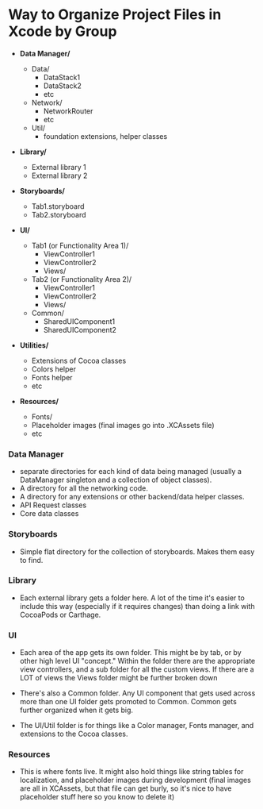 # Way to Organize Project Files in Xcode by Group
- **Data Manager/**
    - Data/
        - DataStack1
        - DataStack2
        - etc
    - Network/
        - NetworkRouter
        - etc
    - Util/
        - foundation extensions, helper classes
        
- **Library/**
    - External library 1
    - External library 2
    
- **Storyboards/**
    - Tab1.storyboard
    - Tab2.storyboard
    
- **UI/**
    - Tab1 (or Functionality Area 1)/
        - ViewController1
        - ViewController2
        - Views/
    - Tab2 (or Functionality Area 2)/
        - ViewController1
        - ViewController2
        - Views/
    - Common/
        - SharedUIComponent1
        - SharedUIComponent2
        
- **Utilities/**
    - Extensions of Cocoa classes
    - Colors helper
    - Fonts helper
    - etc
    
- **Resources/**
    - Fonts/
    - Placeholder images (final images go into .XCAssets file)
    - etc


### Data Manager
- separate directories for each kind of data being managed (usually a DataManager singleton and a collection of object classes).
- A directory for all the networking code.
- A directory for any extensions or other backend/data helper classes.
- API Request classes
- Core data classes

### Storyboards
- Simple flat directory for the collection of storyboards. Makes them easy to find.

### Library
- Each external library gets a folder here. A lot of the time it's easier to include this way (especially if it requires changes) than doing a link with CocoaPods or Carthage.

### UI
- Each area of the app gets its own folder. This might be by tab, or by other high level UI "concept." Within the folder there are the appropriate view controllers, and a sub folder for all the custom views. If there are a LOT of views the Views folder might be further broken down

- There's also a Common folder. Any UI component that gets used across more than one UI folder gets promoted to Common. Common gets further organized when it gets big.

- The UI/Util folder is for things like a Color manager, Fonts manager, and extensions to the Cocoa classes.

### Resources
- This is where fonts live. It might also hold things like string tables for localization, and placeholder images during development (final images are all in XCAssets, but that file can get burly, so it's nice to have placeholder stuff here so you know to delete it)

